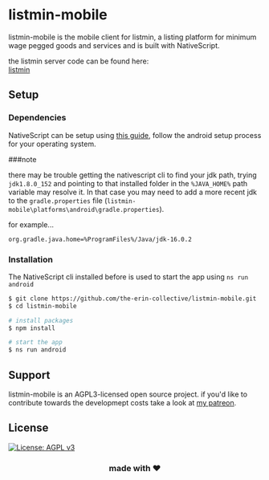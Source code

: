 # listmin-mobile

listmin-mobile is the mobile client for listmin, a listing platform for minimum wage pegged goods and services and is built with NativeScript.

the listmin server code can be found here:  
[listmin](https://github.com/the-erin-collective/listmin)

## Setup

### Dependencies

NativeScript can be setup using [this guide](https://docs.nativescript.org/environment-setup.html), follow the android setup process for your operating system.

###note

there may be trouble getting the nativescript cli to find your jdk path, trying ```jdk1.8.0_152``` and pointing to that installed folder in the ```%JAVA_HOME%``` path variable may resolve it. In that case you may need to add a more recent jdk to the ```gradle.properties``` file (```listmin-mobile\platforms\android\gradle.properties```). 

for example...
```
org.gradle.java.home=%ProgramFiles%/Java/jdk-16.0.2
```

### Installation

The NativeScript cli installed before is used to start the app using ```ns run android```

```bash
$ git clone https://github.com/the-erin-collective/listmin-mobile.git
$ cd listmin-mobile

# install packages
$ npm install

# start the app
$ ns run android
```

## Support

listmin-mobile is an AGPL3-licensed open source project. if you'd like to contribute towards the developmept costs take a look at [my patreon](https://www.patreon.com/erincollective).

## License
[![License: AGPL v3](https://img.shields.io/badge/License-AGPL_v3-blue.svg)](https://www.gnu.org/licenses/agpl-3.0)

<h3 align="center">made with ❤️</h3>